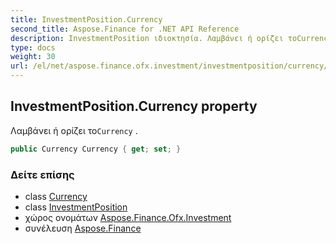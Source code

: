 ```yaml
---
title: InvestmentPosition.Currency
second_title: Aspose.Finance for .NET API Reference
description: InvestmentPosition ιδιοκτησία. Λαμβάνει ή ορίζει τοCurrency .
type: docs
weight: 30
url: /el/net/aspose.finance.ofx.investment/investmentposition/currency/
---
```

## InvestmentPosition.Currency property

Λαμβάνει ή ορίζει το`Currency` .

```csharp
public Currency Currency { get; set; }
```

### Δείτε επίσης

* class [Currency](../../../aspose.finance.ofx/currency/)
* class [InvestmentPosition](../)
* χώρος ονομάτων [Aspose.Finance.Ofx.Investment](../../investmentposition/)
* συνέλευση [Aspose.Finance](../../../)


